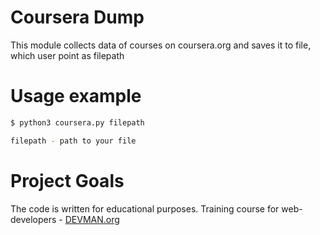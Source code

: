 # Coursera Dump

This module collects data of courses on coursera.org and saves it to file, which user point as filepath  

# Usage example

```bash
$ python3 coursera.py filepath

filepath - path to your file

```


# Project Goals

The code is written for educational purposes. Training course for web-developers - [DEVMAN.org](https://devman.org)
